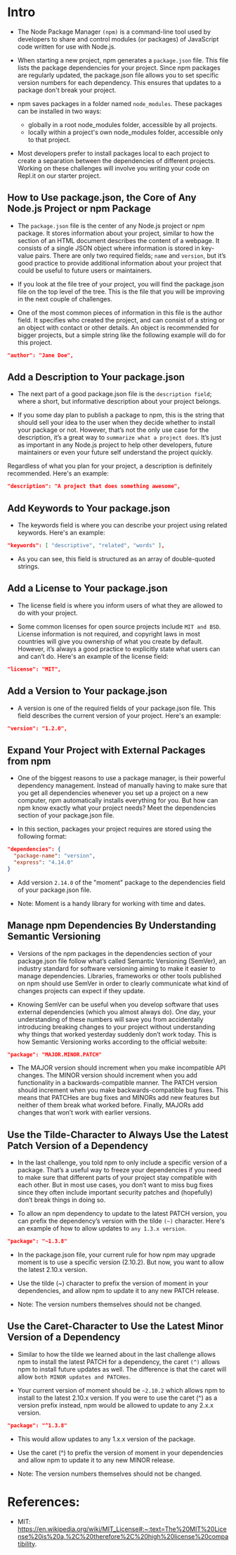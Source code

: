 # Intro

- The Node Package Manager `(npm)` is a command-line tool used by developers to share and control modules (or packages) of JavaScript code written for use with Node.js.

- When starting a new project, npm generates a `package.json` file. This file lists the package dependencies for your project. Since npm packages are regularly updated, the package.json file allows you to set specific version numbers for each dependency. This ensures that updates to a package don't break your project.

- npm saves packages in a folder named `node_modules`. These packages can be installed in two ways:

  - globally in a root node_modules folder, accessible by all projects.
  - locally within a project's own node_modules folder, accessible only to that project.

- Most developers prefer to install packages local to each project to create a separation between the dependencies of different projects. Working on these challenges will involve you writing your code on Repl.it on our starter project.

## How to Use package.json, the Core of Any Node.js Project or npm Package

- The `package.json` file is the center of any Node.js project or npm package. It stores information about your project, similar to how the <head> section of an HTML document describes the content of a webpage. It consists of a single JSON object where information is stored in key-value pairs. There are only two required fields; `name` and `version`, but it’s good practice to provide additional information about your project that could be useful to future users or maintainers.

- If you look at the file tree of your project, you will find the package.json file on the top level of the tree. This is the file that you will be improving in the next couple of challenges.

- One of the most common pieces of information in this file is the author field. It specifies who created the project, and can consist of a string or an object with contact or other details. An object is recommended for bigger projects, but a simple string like the following example will do for this project.

```json
"author": "Jane Doe",
```

## Add a Description to Your package.json

- The next part of a good package.json file is the `description field`; where a short, but informative description about your project belongs.

- If you some day plan to publish a package to npm, this is the string that should sell your idea to the user when they decide whether to install your package or not. However, that’s not the only use case for the description, it’s a great way to `summarize what a project does`. It’s just as important in any Node.js project to help other developers, future maintainers or even your future self understand the project quickly.

Regardless of what you plan for your project, a description is definitely recommended. Here's an example:

```json
"description": "A project that does something awesome",
```

## Add Keywords to Your package.json

- The keywords field is where you can describe your project using related keywords. Here's an example:

```json
"keywords": [ "descriptive", "related", "words" ],
```

- As you can see, this field is structured as an array of double-quoted strings.

## Add a License to Your package.json

- The license field is where you inform users of what they are allowed to do with your project.

- Some common licenses for open source projects include `MIT and BSD`. License information is not required, and copyright laws in most countries will give you ownership of what you create by default. However, it’s always a good practice to explicitly state what users can and can’t do. Here's an example of the license field:

```json
"license": "MIT",
```

## Add a Version to Your package.json

- A version is one of the required fields of your package.json file. This field describes the current version of your project. Here's an example:

```json
"version": "1.2.0",
```

## Expand Your Project with External Packages from npm

- One of the biggest reasons to use a package manager, is their powerful dependency management. Instead of manually having to make sure that you get all dependencies whenever you set up a project on a new computer, npm automatically installs everything for you. But how can npm know exactly what your project needs? Meet the dependencies section of your package.json file.

- In this section, packages your project requires are stored using the following format:

```json
"dependencies": {
  "package-name": "version",
  "express": "4.14.0"
}
```

- Add version `2.14.0` of the "moment" package to the dependencies field of your package.json file.

- Note: Moment is a handy library for working with time and dates.

## Manage npm Dependencies By Understanding Semantic Versioning

- Versions of the npm packages in the dependencies section of your package.json file follow what’s called Semantic Versioning (SemVer), an industry standard for software versioning aiming to make it easier to manage dependencies. Libraries, frameworks or other tools published on npm should use SemVer in order to clearly communicate what kind of changes projects can expect if they update.

- Knowing SemVer can be useful when you develop software that uses external dependencies (which you almost always do). One day, your understanding of these numbers will save you from accidentally introducing breaking changes to your project without understanding why things that worked yesterday suddenly don’t work today. This is how Semantic Versioning works according to the official website:

```json
"package": "MAJOR.MINOR.PATCH"
```

- The MAJOR version should increment when you make incompatible API changes. The MINOR version should increment when you add functionality in a backwards-compatible manner. The PATCH version should increment when you make backwards-compatible bug fixes. This means that PATCHes are bug fixes and MINORs add new features but neither of them break what worked before. Finally, MAJORs add changes that won’t work with earlier versions.

## Use the Tilde-Character to Always Use the Latest Patch Version of a Dependency

- In the last challenge, you told npm to only include a specific version of a package. That’s a useful way to freeze your dependencies if you need to make sure that different parts of your project stay compatible with each other. But in most use cases, you don’t want to miss bug fixes since they often include important security patches and (hopefully) don’t break things in doing so.

- To allow an npm dependency to update to the latest PATCH version, you can prefix the dependency’s version with the tilde `(~)` character. Here's an example of how to allow updates to `any 1.3.x version`.

```json
"package": "~1.3.8"
```

- In the package.json file, your current rule for how npm may upgrade moment is to use a specific version (2.10.2). But now, you want to allow the latest 2.10.x version.

- Use the tilde (~) character to prefix the version of moment in your dependencies, and allow npm to update it to any new PATCH release.

- Note: The version numbers themselves should not be changed.

## Use the Caret-Character to Use the Latest Minor Version of a Dependency

- Similar to how the tilde we learned about in the last challenge allows npm to install the latest PATCH for a dependency, the caret `(^)` allows npm to install future updates as well. The difference is that the caret will allow `both MINOR updates and PATCHes`.

- Your current version of moment should be `~2.10.2` which allows npm to install to the latest 2.10.x version. If you were to use the caret (^) as a version prefix instead, npm would be allowed to update to any 2.x.x version.

```json
"package": "^1.3.8"
```

- This would allow updates to any 1.x.x version of the package.

- Use the caret (^) to prefix the version of moment in your dependencies and allow npm to update it to any new MINOR release.

- Note: The version numbers themselves should not be changed.

# References:

- MIT: https://en.wikipedia.org/wiki/MIT_License#:~:text=The%20MIT%20License%20is%20a,%2C%20therefore%2C%20high%20license%20compatibility.
